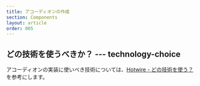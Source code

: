 ```yaml
---
title: アコーディオンの作成
section: Components
layout: article
order: 005
---
```


## どの技術を使うべきか？ --- technology-choice

アコーディオンの実装に使いべき技術については、[Hotwire - どの技術を使う？](/tips/turbo-or-stimulus)を参考にします。
